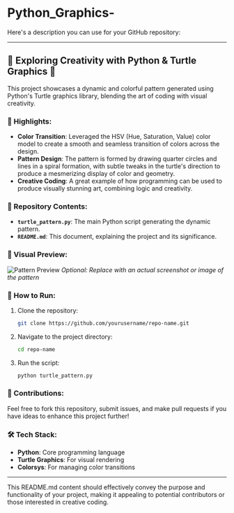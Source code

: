 # Python_Graphics-
Here's a description you can use for your GitHub repository:

---

## 🚀 Exploring Creativity with Python & Turtle Graphics 🎨

This project showcases a dynamic and colorful pattern generated using Python's Turtle graphics library, blending the art of coding with visual creativity.

### 🌈 Highlights:
- **Color Transition**: Leveraged the HSV (Hue, Saturation, Value) color model to create a smooth and seamless transition of colors across the design.
- **Pattern Design**: The pattern is formed by drawing quarter circles and lines in a spiral formation, with subtle tweaks in the turtle's direction to produce a mesmerizing display of color and geometry.
- **Creative Coding**: A great example of how programming can be used to produce visually stunning art, combining logic and creativity.

### 📁 Repository Contents:
- **`turtle_pattern.py`**: The main Python script generating the dynamic pattern.
- **`README.md`**: This document, explaining the project and its significance.

### 📸 Visual Preview:
![Pattern Preview](link-to-image) *Optional: Replace with an actual screenshot or image of the pattern*

### 🔧 How to Run:
1. Clone the repository:
   ```bash
   git clone https://github.com/yourusername/repo-name.git
   ```
2. Navigate to the project directory:
   ```bash
   cd repo-name
   ```
3. Run the script:
   ```bash
   python turtle_pattern.py
   ```

### 🤝 Contributions:
Feel free to fork this repository, submit issues, and make pull requests if you have ideas to enhance this project further!

### 🛠️ Tech Stack:
- **Python**: Core programming language
- **Turtle Graphics**: For visual rendering
- **Colorsys**: For managing color transitions

---

This README.md content should effectively convey the purpose and functionality of your project, making it appealing to potential contributors or those interested in creative coding.
